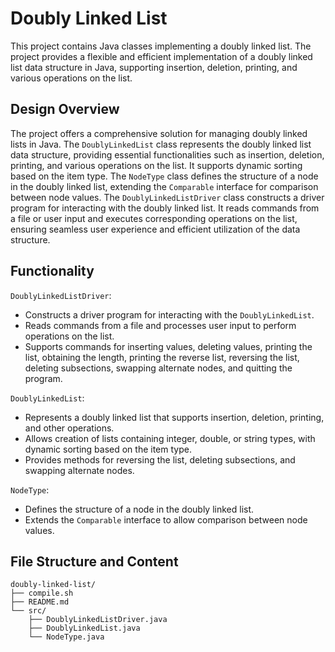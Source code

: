 # Doubly Linked List
This project contains Java classes implementing a doubly linked list. The project provides a flexible and efficient implementation of a doubly linked list data structure in Java, supporting insertion, deletion, printing, and various operations on the list.

## Design Overview
The project offers a comprehensive solution for managing doubly linked lists in Java. The `DoublyLinkedList` class represents the doubly linked list data structure, providing essential functionalities such as insertion, deletion, printing, and various operations on the list. It supports dynamic sorting based on the item type. The `NodeType` class defines the structure of a node in the doubly linked list, extending the `Comparable` interface for comparison between node values. The `DoublyLinkedListDriver` class constructs a driver program for interacting with the doubly linked list. It reads commands from a file or user input and executes corresponding operations on the list, ensuring seamless user experience and efficient utilization of the data structure.

## Functionality
`DoublyLinkedListDriver`:
- Constructs a driver program for interacting with the `DoublyLinkedList`.
- Reads commands from a file and processes user input to perform operations on the list.
- Supports commands for inserting values, deleting values, printing the list, obtaining the length, printing the reverse list, reversing the list, deleting subsections, swapping alternate nodes, and quitting the program.

`DoublyLinkedList`:
- Represents a doubly linked list that supports insertion, deletion, printing, and other operations.
- Allows creation of lists containing integer, double, or string types, with dynamic sorting based on the item type.
- Provides methods for reversing the list, deleting subsections, and swapping alternate nodes.

`NodeType`:
- Defines the structure of a node in the doubly linked list.
- Extends the `Comparable` interface to allow comparison between node values.

## File Structure and Content
```
doubly-linked-list/
├── compile.sh
├── README.md
└── src/
    ├── DoublyLinkedListDriver.java
    ├── DoublyLinkedList.java
    └── NodeType.java
```